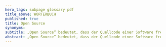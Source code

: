 ```yaml
---
hero_tags: subpage glossary pdf
title_above: WÖRTERBUCH
published: true
title: Open Source
synonyms:
subtitle: „Open Source“ bedeutet, dass der Quellcode einer Software frei zugänglich und veränderbar ist.
abstract: „Open Source“ bedeutet, dass der Quellcode einer Software frei zugänglich und veränderbar ist. Das heißt, dass jeder ihn anschauen, benutzen und verbessern kann. Open Source wird oft gemeinschaftlich entwickelt, das bedeutet, dass viele Menschen daran arbeiten und den Code verbessern können. Einer der Vorteile von Open Source ist, dass der Code kostenlos verfügbar ist und von einer großen Gemeinschaft ständig verbessert wird.
---
```

